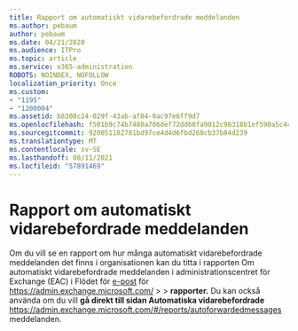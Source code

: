 ```yaml
---
title: Rapport om automatiskt vidarebefordrade meddelanden
ms.author: pebaum
author: pebaum
ms.date: 04/21/2020
ms.audience: ITPro
ms.topic: article
ms.service: o365-administration
ROBOTS: NOINDEX, NOFOLLOW
localization_priority: Once
ms.custom:
- "1195"
- "1200004"
ms.assetid: b8308c24-029f-43ab-af84-0ac97e6ff9d7
ms.openlocfilehash: f501b9c74b7480a706def72dd60fa9012c98318b1ef590a5c4c9c17d707d5240
ms.sourcegitcommit: 920051182781bd97ce4d4d6fbd268cb37b84d239
ms.translationtype: MT
ms.contentlocale: sv-SE
ms.lasthandoff: 08/11/2021
ms.locfileid: "57891469"
---
```

# <a name="auto-forwarded-messages-report"></a>Rapport om automatiskt vidarebefordrade meddelanden

Om du vill se en rapport om hur många automatiskt vidarebefordrade meddelanden det finns i organisationen kan du titta i rapporten Om automatiskt vidarebefordrade meddelanden i administrationscentret för Exchange (EAC) i Flödet för [e-post](https://docs.microsoft.com/exchange/monitoring/mail-flow-reports/mfr-auto-forwarded-messages-report) för <https://admin.exchange.microsoft.com/> \>  \> **rapporter.** Du kan också använda om du vill **gå direkt till sidan Automatiska vidarebefordrade** <https://admin.exchange.microsoft.com/#/reports/autoforwardedmessages> meddelanden.
  